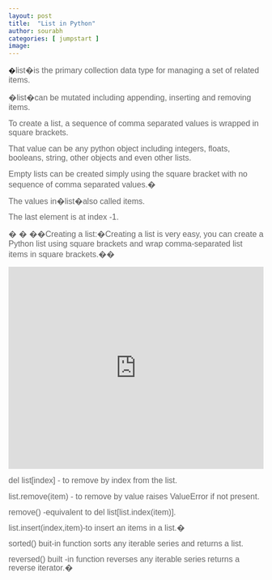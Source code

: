 ```yaml
---
layout: post
title:  "List in Python"
author: sourabh
categories: [ jumpstart ]
image: 
---
```


<span style="font-family: Arial, sans-serif;">�</span><span style="color: #666666; font-family: Arial, sans-serif; font-size: 12pt;">list�is the primary collection data type for managing a set of related items.</span>

<span style="font-size: 12.0pt; font-family: 'Arial',sans-serif; mso-fareast-font-family: 'Times New Roman'; color: #666666;">�list�can be mutated including appending, inserting and removing items.</span>

<span style="font-size: 12.0pt; font-family: 'Arial',sans-serif; mso-fareast-font-family: 'Times New Roman'; color: #666666;">To create a list, a sequence of comma separated values is wrapped in square brackets.</span>

<span style="font-size: 12.0pt; font-family: 'Arial',sans-serif; mso-fareast-font-family: 'Times New Roman'; color: #666666;">That value can be any python object including integers, floats, booleans, string, other objects and even other lists.</span>

<span style="font-size: 12.0pt; font-family: 'Arial',sans-serif; mso-fareast-font-family: 'Times New Roman'; color: #666666;">Empty lists can be created simply using the square bracket with no sequence of comma separated values.�</span>

<span style="font-size: 12.0pt; line-height: 107%; font-family: 'Arial',sans-serif; mso-fareast-font-family: 'Times New Roman'; color: #666666;">The values in�list�also called items.</span>

<span style="font-size: 12.0pt; line-height: 107%; font-family: 'Arial',sans-serif; mso-fareast-font-family: 'Times New Roman'; color: #666666;">The last element is at index -1.</span>

<span style="font-size: 12.0pt; font-family: 'Arial',sans-serif; mso-fareast-font-family: 'Times New Roman'; color: #666666;">� � �</span><span style="color: #666666; font-family: Arial, sans-serif; font-size: 12pt;">�Creating a list:�Creating a list is very easy, you can create a Python list using square brackets and wrap comma-separated list items in square brackets.��</span>

<iframe src="https://repl.it/@Sumn/BarrenSlushyFile?lite=true" width="100%" height="400px" frameborder="no" scrolling="no" sandbox="allow-forms allow-pointer-lock allow-popups allow-same-origin allow-scripts allow-modals" allowfullscreen="allowfullscreen"></iframe>

<span style="font-size: 12.0pt; line-height: 107%; font-family: 'Arial',sans-serif; mso-fareast-font-family: 'Times New Roman'; color: #666666;">del list[index] - to remove by index from the list.</span>

<span style="font-size: 12.0pt; line-height: 107%; font-family: 'Arial',sans-serif; mso-fareast-font-family: 'Times New Roman'; color: #666666;">list.remove(item) - to remove by value raises ValueError if not present.</span>

<span style="font-size: 12.0pt; line-height: 107%; font-family: 'Arial',sans-serif; mso-fareast-font-family: 'Times New Roman'; color: #666666;">remove() -equivalent to del list[list.index(item)].</span>

<span style="font-size: 12.0pt; line-height: 107%; font-family: 'Arial',sans-serif; mso-fareast-font-family: 'Times New Roman'; color: #666666;">list.insert(index,item)-to insert an items in a list.�</span>

<span style="font-size: 12.0pt; line-height: 107%; font-family: 'Arial',sans-serif; mso-fareast-font-family: 'Times New Roman'; color: #666666;">sorted() buit-in function sorts any iterable series and returns a list.</span>

<span style="font-size: 12.0pt; line-height: 107%; font-family: 'Arial',sans-serif; mso-fareast-font-family: 'Times New Roman'; color: #666666;">reversed() built -in function reverses any iterable series</span> <span style="font-size: 12.0pt; line-height: 107%; font-family: 'Arial',sans-serif; mso-fareast-font-family: 'Times New Roman'; color: #666666;">returns a reverse iterator.�</span>